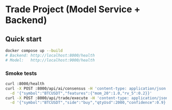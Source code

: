 # Trade Project (Model Service + Backend)

## Quick start
```bash
docker compose up --build
# Backend: http://localhost:8000/health
# Model:   http://localhost:9000/health
```

### Smoke tests
```bash
curl :8000/health
curl -X POST :8000/api/ai/consensus -H 'content-type: application/json' \
  -d '{"symbol":"BTCUSDT","features":{"mom_20":1.0,"rv_5":0.2}}'
curl -X POST :8000/api/trade/execute -H 'content-type: application/json' \
  -d '{"symbol":"BTCUSDT","side":"buy","qtyUsd":2000,"confidence":0.9}'
```
